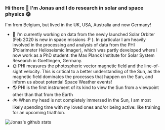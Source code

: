 ### Hi there 👋 I'm Jonas and I do research in solar and space physics 🌞

I'm from Belgium, but lived in the UK, USA, Australia and now Germany!

- 🚀 I’m currently working on data from the newly launched Solar Orbiter (Feb 2020 is new in space missions :P ). In particular I am heavily involved in the processing and analysis of data from the PHI (Polarimeter Helioseismic Imager), which was partly developed where I now work as a PhD student: the Max Planck Institute for Solar System Research in Goettingen, Germany. <br>
- 🌞 PHI measures the photospheric vector magnetic field and the line-of-sight velocity. This is critical to a better understanding of the Sun, as the magnetic field dominates the processes that happen on the Sun, and inform us about potential Space Weather events! <br>
- 🌎 PHI is the first instrument of its kind to view the Sun from a viewpoint other than that from the Earth
- 🚲 When my head is not completely immersed in the Sun, I am most likely spending time with my loved ones and/or being active: like training for an upcoming triathlon.

![Jonas's github stats](https://github-readme-stats.vercel.app/api?username=JonasSinjan&show_icons=true)
<!--
**JonasSinjan/JonasSinjan** is a ✨ _special_ ✨ repository because its `README.md` (this file) appears on your GitHub profile.

Here are some ideas to get you started:


- 🌱 I’m currently learning ...
- 👯 I’m looking to collaborate on ...
- 🤔 I’m looking for help with ...
- 💬 Ask me about ...
- 📫 How to reach me: ...
- 😄 Pronouns: ...
- ⚡ Fun fact: ...
-->
